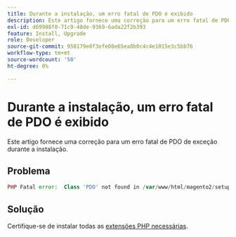 ```yaml
---
title: Durante a instalação, um erro fatal de PDO é exibido
description: Este artigo fornece uma correção para um erro fatal de PDO de exceção durante a instalação.
exl-id: d69908f0-71c9-48de-9369-6ada22f2b393
feature: Install, Upgrade
role: Developer
source-git-commit: 958179e0f3efe08e65ea8b0c4c4e1015e3c5bb76
workflow-type: tm+mt
source-wordcount: '50'
ht-degree: 0%

---
```


# Durante a instalação, um erro fatal de PDO é exibido

Este artigo fornece uma correção para um erro fatal de PDO de exceção durante a instalação.

## Problema

```php
PHP Fatal error:  Class 'PDO' not found in /var/www/html/magento2/setup/module/Magento/Setup/src/Module/Setup/ConnectionFactory.php on line 44
```

## Solução

Certifique-se de instalar todas as [extensões PHP necessárias](https://devdocs.magento.com/guides/v2.4/install-gde/prereq/php-settings.html).
